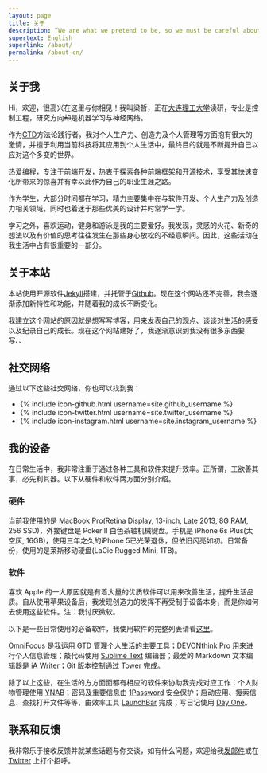 ```yaml
---
layout: page
title: 关于
description: “We are what we pretend to be, so we must be careful about what we pretend to be.” — Kurt Vonnegut
supertext: English
superlink: /about/
permalink: /about-cn/
---
```


## 关于我

Hi，欢迎，很高兴在这里与你相见！我叫梁哲，正在[大连理工大学](http://www.dlut.edu.cn/)读研，专业是控制工程，研究方向<del>却</del>是机器学习与神经网络。

作为[GTD](https://en.wikipedia.org/wiki/Getting_Things_Done)方法论践行者，我对个人生产力、创造力及个人管理等方面抱有很大的激情，并擅于利用当前科技将其应用到个人生活中，最终目的就是不断提升自己以应对这个多变的世界。

热爱编程，专注于前端开发，热衷于探索各种前端框架和开源技术，享受其快速变化所带来的惊喜并有幸以此作为自己的职业生涯之路。

作为学生，大部分时间都在学习，精力主要集中在与软件开发、个人生产力及创造力相关领域，同时也着迷于那些优美的设计并时常学一学。

学习之外，喜欢运动，健身和游泳是我的主要爱好。我发现，灵感的火花、新奇的想法以及有价值的思考往往发生在那些身心放松的不经意瞬间。因此，这些活动在我生活中占有很重要的一部分。

## 关于本站

本站使用开源软件[Jekyll](http://jekyllrb.com/)搭建，并托管于[Github](https://github.com/michaelluang/michaelluang.github.io)。现在这个网站还不完善，我会逐渐添加新特性和功能，并随着我的成长不断变化。

我建立这个网站的原因就是想写写博客，用来发表自己的观点、谈谈对生活的感受以及纪录自己的成长。现在这个网站建好了，我逐渐意识到我没有很多东西要写、、

## 社交网络

通过以下这些社交网络，你也可以找到我：

- {% include icon-github.html username=site.github_username %}
- {% include icon-twitter.html username=site.twitter_username %}
- {% include icon-instagram.html username=site.instagram_username %}

## 我的设备

在日常生活中，我非常注重于通过各种工具和软件来提升效率。正所谓，工欲善其事，必先利其器。以下从硬件和软件两方面分别介绍。

### 硬件

当前我使用的是 MacBook Pro(Retina Display, 13-inch, Late 2013, 8G RAM, 256 SSD)，外接键盘是 Poker II 白色茶轴机械键盘。手机是 iPhone 6s Plus(太空灰, 16GB)，使用三年之久的iPhone 5已光荣退休，但依旧闪亮如初。日常备份，使用的是莱斯移动硬盘(LaCie Rugged Mini, 1TB)。

### 软件

喜欢 Apple 的一大原因就是有着大量的优质软件可以用来改善生活，提升生活品质。自从使用苹果设备后，我发现创造力的发挥不再受制于设备本身，而是你如何去使用这些软件。注：我讨厌微软。

以下是一些日常使用的必备软件，我使用软件的完整列表请看[这里](/about/app-list/)。

[OmniFocus](https://www.omnigroup.com/omnifocus/) 是我运用 [GTD](https://en.wikipedia.org/wiki/Getting_Things_Done) 管理个人生活的主要工具；[DEVONthink Pro](http://www.devontechnologies.com/products/devonthink/overview.html) 用来进行个人信息管理；敲代码使用 [Sublime Text](http://www.sublimetext.com) 编辑器；最爱的 Markdown 文本编辑器是 [iA Writer](https://ia.net/writer/mac/)；Git 版本控制通过 [Tower](http://www.git-tower.com) 完成。

除了以上这些，在生活的方方面面都有相应的软件来协助我完成对应工作：个人财物管理使用 [YNAB](http://www.youneedabudget.com)；密码及重要信息由 [1Password](https://agilebits.com/onepassword) 安全保护；启动应用、搜索信息、查找打开文件等等，由效率工具 [LaunchBar](https://www.obdev.at/products/launchbar/index.html) 完成；写日记使用 [Day One](http://dayoneapp.com/)。

## 联系和反馈

我非常乐于接收反馈并就某些话题与你交谈，如有什么问题，欢迎给我[发邮件](mailto:michaelluang@gmail.com)或在 [Twitter](https://twitter.com/michaelluang) 上打个招呼。